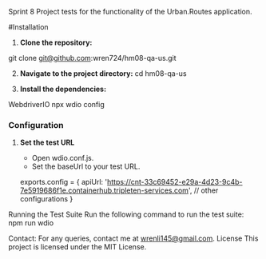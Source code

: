 Sprint 8 Project tests for the functionality of the Urban.Routes application.

#Installation
1. **Clone the repository:**

git clone git@github.com:wren724/hm08-qa-us.git

2. **Navigate to the project directory:**
cd hm08-qa-us

3. **Install the dependencies:**

WebdriverIO
    npx wdio config 

### Configuration
1. **Set the test URL**
    - Open wdio.conf.js.
    - Set the baseUrl to your test URL.

    exports.config = {
         apiUrl: 'https://cnt-33c69452-e29a-4d23-9c4b-7e5919686f1e.containerhub.tripleten-services.com', 
         // other configurations 
         }

Running the Test Suite
Run the following command to run the test suite:
npm run wdio


Contact: For any queries, contact me at wrenli145@gmail.com.
License
This project is licensed under the MIT License.